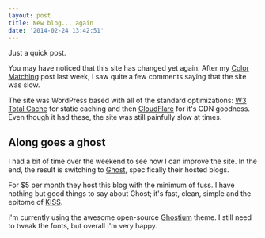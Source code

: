 ```yaml
---
layout: post
title: New blog... again
date: '2014-02-24 13:42:51'
---
```


Just a quick post.

You may have noticed that this site has changed yet again. After my [Color Matching](http://chris.banes.me/2014/02/18/colour-matching/) post last week, I saw quite a few comments saying that the site was slow.

The site was WordPress based with all of the standard optimizations: [W3 Total Cache](http://wordpress.org/plugins/w3-total-cache/) for static caching and then [CloudFlare](http://www.cloudflare.com) for it's CDN goodness. Even though it had these, the site was still painfully slow at times.

## Along goes a ghost

I had a bit of time over the weekend to see how I can improve the site. In the end, the result is switching to [Ghost](http://www.ghost.org), specifically their hosted blogs.

For $5 per month they host this blog with the minimum of fuss. I have nothing but good things to say about Ghost; it's fast, clean, simple and the epitome of [KISS](http://en.wikipedia.org/wiki/KISS_principle).

I'm currently using the awesome open-source [Ghostium](http://ghostium.oswaldoacauan.com/) theme. I still need to tweak the fonts, but overall I'm very happy.